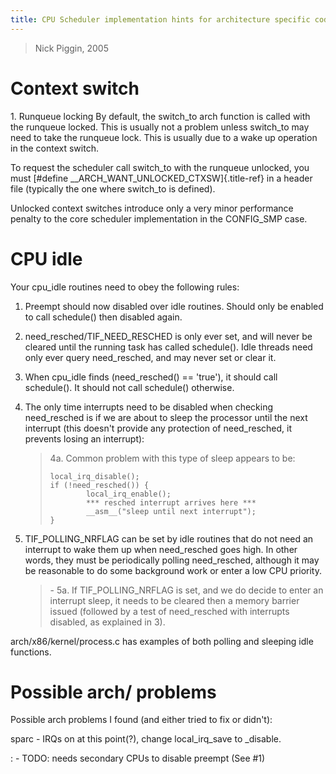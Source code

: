 ```yaml
---
title: CPU Scheduler implementation hints for architecture specific code
---
```


> Nick Piggin, 2005

# Context switch

1\. Runqueue locking By default, the switch_to arch function is called with the runqueue locked. This is usually not a problem unless switch_to may need to take the runqueue lock. This is usually due to a wake up operation in the context switch.

To request the scheduler call switch_to with the runqueue unlocked, you must [#define \_\_ARCH_WANT_UNLOCKED_CTXSW]{.title-ref} in a header file (typically the one where switch_to is defined).

Unlocked context switches introduce only a very minor performance penalty to the core scheduler implementation in the CONFIG_SMP case.

# CPU idle

Your cpu_idle routines need to obey the following rules:

1.  Preempt should now disabled over idle routines. Should only be enabled to call schedule() then disabled again.

2.  need_resched/TIF_NEED_RESCHED is only ever set, and will never be cleared until the running task has called schedule(). Idle threads need only ever query need_resched, and may never set or clear it.

3.  When cpu_idle finds (need_resched() == \'true\'), it should call schedule(). It should not call schedule() otherwise.

4.  The only time interrupts need to be disabled when checking need_resched is if we are about to sleep the processor until the next interrupt (this doesn\'t provide any protection of need_resched, it prevents losing an interrupt):

    > 4a. Common problem with this type of sleep appears to be:
    >
    >     local_irq_disable();
    >     if (!need_resched()) {
    >             local_irq_enable();
    >             *** resched interrupt arrives here ***
    >             __asm__("sleep until next interrupt");
    >     }

5.  TIF_POLLING_NRFLAG can be set by idle routines that do not need an interrupt to wake them up when need_resched goes high. In other words, they must be periodically polling need_resched, although it may be reasonable to do some background work or enter a low CPU priority.

    > \- 5a. If TIF_POLLING_NRFLAG is set, and we do decide to enter an interrupt sleep, it needs to be cleared then a memory barrier issued (followed by a test of need_resched with interrupts disabled, as explained in 3).

arch/x86/kernel/process.c has examples of both polling and sleeping idle functions.

# Possible arch/ problems

Possible arch problems I found (and either tried to fix or didn\'t):

sparc - IRQs on at this point(?), change local_irq_save to \_disable.

:   -   TODO: needs secondary CPUs to disable preempt (See #1)
